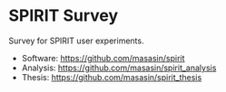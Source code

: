 # SPIRIT Survey
Survey for SPIRIT user experiments.

* Software: https://github.com/masasin/spirit
* Analysis: https://github.com/masasin/spirit_analysis
* Thesis: https://github.com/masasin/spirit_thesis
